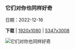 ### 它们对你也同样好奇

日期：2022-12-16

**下载**  |  [1920x1080](https://cn.bing.com/th?id=OHR.GlacierGoats_ZH-CN0764810245_1920x1080.jpg)  |  [5347x3008](https://cn.bing.com/th?id=OHR.GlacierGoats_ZH-CN0764810245_UHD.jpg)

![它们对你也同样好奇](https://cn.bing.com/th?id=OHR.GlacierGoats_ZH-CN0764810245_1920x1080.jpg "冰川国家公园的山羊，美国蒙大拿州 (© Sumio Harada/Minden Pictures)")

